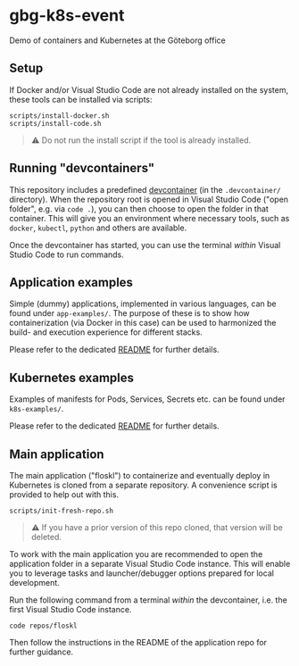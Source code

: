 # gbg-k8s-event

Demo of containers and Kubernetes at the Göteborg office

## Setup

If Docker and/or Visual Studio Code are not already installed on the system, these tools can be installed via scripts:

```shell
scripts/install-docker.sh
scripts/install-code.sh
```

> ⚠️ Do not run the install script if the tool is already installed.

## Running "devcontainers"

This repository includes a predefined [devcontainer](https://containers.dev/) (in the `.devcontainer/` directory). When the repository root is opened in Visual Studio Code ("open folder", e.g. via `code .`), you can then choose to open the folder in that container. This will give you an environment where necessary tools, such as `docker`, `kubectl`, `python` and others are available.

Once the devcontainer has started, you can use the terminal _within_ Visual Studio Code to run commands.

## Application examples

Simple (dummy) applications, implemented in various languages, can be found under `app-examples/`. The purpose of these is to show how containerization (via Docker in this case) can be used to harmonized the build- and execution experience for different stacks.

Please refer to the dedicated [README](./app-examples/README.md) for further details.

## Kubernetes examples

Examples of manifests for Pods, Services, Secrets etc. can be found under `k8s-examples/`.

Please refer to the dedicated [README](./k8s-examples/README.md) for further details.

## Main application

The main application ("floskl") to containerize and eventually deploy in Kubernetes is cloned from a separate repository. A convenience script is provided to help out with this.

```shell
scripts/init-fresh-repo.sh
```

> ⚠️ If you have a prior version of this repo cloned, that version will be deleted.

To work with the main application you are recommended to open the application folder in a separate Visual Studio Code instance. This will enable you to leverage tasks and launcher/debugger options prepared for local development.

Run the following command from a terminal _within_ the devcontainer, i.e. the first Visual Studio Code instance.

```shell
code repos/floskl
```

Then follow the instructions in the README of the application repo for further guidance.
